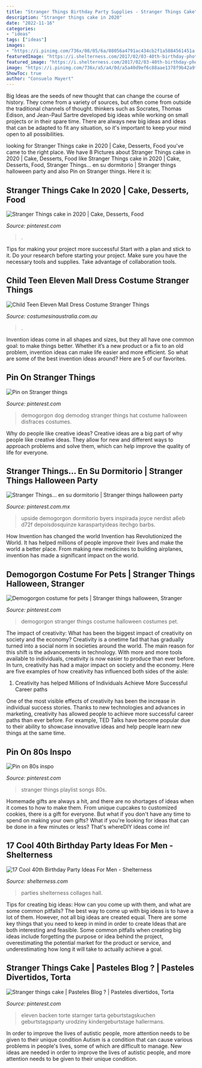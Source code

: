 ```yaml
---
title: "Stranger Things Birthday Party Supplies - Stranger Things Cake"
description: "Stranger things cake in 2020"
date: "2022-11-16"
categories:
- "ideas"
tags: ["ideas"]
images:
- "https://i.pinimg.com/736x/08/05/6a/08056a4791ac434cb2f1a5884561451a.jpg"
featuredImage: "https://i.shelterness.com/2017/02/03-40th-birthday-photo-collage-with-a-guitar.jpg"
featured_image: "https://i.shelterness.com/2017/02/03-40th-birthday-photo-collage-with-a-guitar.jpg"
image: "https://i.pinimg.com/736x/a5/a4/0d/a5a40d9ef6c88aae1378f9b42a9f53e6.jpg"
ShowToc: true
author: "Consuelo Mayert"
---
```



Big Ideas are the seeds of new thought that can change the course of history. They come from a variety of sources, but often come from outside the traditional channels of thought. thinkers such as Socrates, Thomas Edison, and Jean-Paul Sartre developed big ideas while working on small projects or in their spare time. There are always new big ideas and ideas that can be adapted to fit any situation, so it's important to keep your mind open to all possibilities.

	

		
looking for Stranger Things cake in 2020 | Cake, Desserts, Food you've came to the right place. We have 8 Pictures about Stranger Things cake in 2020 | Cake, Desserts, Food like Stranger Things cake in 2020 | Cake, Desserts, Food, Stranger Things... en su dormitorio | Stranger things halloween party and also Pin on Stranger things. Here it is:
		
    
## Stranger Things Cake In 2020 | Cake, Desserts, Food

<img loading=lazy src="https://i.pinimg.com/originals/0b/8a/48/0b8a48af283dcd72ae9572963077a043.jpg" onerror="this.onerror=null;this.src='https://tse2.mm.bing.net/th?id=OIP.FAEew9TCi0J2Wqe6O5BILQHaNL&amp;pid=15.1';" alt="Stranger Things cake in 2020 | Cake, Desserts, Food">

_Source: pinterest.com_

>. 

	

Tips for making your project more successful
Start with a plan and stick to it.
Do your research before starting your project.
Make sure you have the necessary tools and supplies.
Take advantage of collaboration tools.

    
## Child Teen Eleven Mall Dress Costume Stranger Things

<img loading=lazy src="https://www.costumesinaustralia.com.au/media/catalog/product/cache/1/image/9df78eab33525d08d6e5fb8d27136e95/c/l/cl701014_1.jpg" onerror="this.onerror=null;this.src='https://tse4.mm.bing.net/th?id=OIP.QabFcfMb2Kp3YEHwjo5HCgHaJ4&amp;pid=15.1';" alt="Child Teen Eleven Mall Dress Costume Stranger Things">

_Source: costumesinaustralia.com.au_

>. 

	

Invention ideas come in all shapes and sizes, but they all have one common goal: to make things better. Whether it’s a new product or a fix to an old problem, invention ideas can make life easier and more efficient. So what are some of the best invention ideas around? Here are 5 of our favorites.

    
## Pin On Stranger Things

<img loading=lazy src="https://i.pinimg.com/736x/a5/a4/0d/a5a40d9ef6c88aae1378f9b42a9f53e6.jpg" onerror="this.onerror=null;this.src='https://tse1.mm.bing.net/th?id=OIP.jyTCxcbcM1Gx0HZxNJbRBQHaHa&amp;pid=15.1';" alt="Pin on Stranger things">

_Source: pinterest.com_

>demogorgon dog demodog stranger things hat costume halloween disfraces costumes. 

	

Why do people like creative ideas?
Creative ideas are a big part of why people like creative ideas. They allow for new and different ways to approach problems and solve them, which can help improve the quality of life for everyone.

    
## Stranger Things... En Su Dormitorio | Stranger Things Halloween Party

<img loading=lazy src="https://i.pinimg.com/736x/08/05/6a/08056a4791ac434cb2f1a5884561451a.jpg" onerror="this.onerror=null;this.src='https://tse3.mm.bing.net/th?id=OIP.USyDgSwmiRksq5K1DsZucgHaJ3&amp;pid=15.1';" alt="Stranger Things... en su dormitorio | Stranger things halloween party">

_Source: pinterest.com.mx_

>upside demogorgon dormitorio byers inspirada joyce nerdist a6eb d72f depoisdosquinze karaspartyideas itechgo barbs. 

	

How Invention has changed the world
Invention has Revolutionized the World. It has helped millions of people improve their lives and make the world a better place. From making new medicines to building airplanes, invention has made a significant impact on the world.

    
## Demogorgon Costume For Pets | Stranger Things Halloween, Stranger

<img loading=lazy src="https://i.pinimg.com/736x/4b/c6/48/4bc648dc437377145f72e6c220103cfe.jpg" onerror="this.onerror=null;this.src='https://tse2.mm.bing.net/th?id=OIP.lHHnTdCINqAZVcJjWmwF4wHaHh&amp;pid=15.1';" alt="Demogorgon costume for pets | Stranger things halloween, Stranger">

_Source: pinterest.com_

>demogorgon stranger things costume halloween costumes pet. 

	

The impact of creativity: What has been the biggest impact of creativity on society and the economy?
Creativity is a onetime fad that has gradually turned into a social norm in societies around the world. The main reason for this shift is the advancements in technology. With more and more tools available to individuals, creativity is now easier to produce than ever before. In turn, creativity has had a major impact on society and the economy. Here are five examples of how creativity has influenced both sides of the aisle:
1) Creativity has helped Millions of Individuals Achieve More Successful Career paths

One of the most visible effects of creativity has been the increase in individual success stories. Thanks to new technologies and advances in marketing, creativity has allowed people to achieve more successful career paths than ever before. For example, TED Talks have become popular due to their ability to showcase innovative ideas and help people learn new things at the same time.

    
## Pin On 80s Inspo

<img loading=lazy src="https://i.pinimg.com/736x/48/18/71/481871852fcf232e67422aa58c887a1b--playlists.jpg" onerror="this.onerror=null;this.src='https://tse2.mm.bing.net/th?id=OIP.Kk36ABcn228T5Kme2qJmbQHaN4&amp;pid=15.1';" alt="Pin on 80s inspo">

_Source: pinterest.com_

>stranger things playlist songs 80s. 

	

Homemade gifts are always a hit, and there are no shortages of ideas when it comes to how to make them. From unique cupcakes to customized cookies, there is a gift for everyone. But what if you don't have any time to spend on making your own gifts? What if you're looking for ideas that can be done in a few minutes or less? That's whereDIY ideas come in!

    
## 17 Cool 40th Birthday Party Ideas For Men - Shelterness

<img loading=lazy src="https://i.shelterness.com/2017/02/03-40th-birthday-photo-collage-with-a-guitar.jpg" onerror="this.onerror=null;this.src='https://tse3.mm.bing.net/th?id=OIP.HF4zwLBf3cGvYmB6seX3aQHaKr&amp;pid=15.1';" alt="17 Cool 40th Birthday Party Ideas For Men - Shelterness">

_Source: shelterness.com_

>parties shelterness collages hall. 

	

Tips for creating big ideas: How can you come up with them, and what are some common pitfalls?
The best way to come up with big ideas is to have a lot of them. However, not all big ideas are created equal. There are some key things that you need to keep in mind in order to create Ideas that are both interesting and feasible. Some common pitfalls when creating big ideas include forgetting the purpose or idea behind the project, overestimating the potential market for the product or service, and underestimating how long it will take to actually achieve a goal.

    
## Stranger Things Cake | Pasteles Blog ? | Pasteles Divertidos, Torta

<img loading=lazy src="https://i.pinimg.com/736x/a8/cd/88/a8cd88e339deeedbede4863340f1d889.jpg" onerror="this.onerror=null;this.src='https://tse4.mm.bing.net/th?id=OIP.GlJDlccOwYSh624NPYIaBgHaJ3&amp;pid=15.1';" alt="Stranger things cake | Pasteles Blog ? | Pasteles divertidos, Torta">

_Source: pinterest.com_

>eleven backen torte starnger tarta geburtstagskuchen geburtstagsparty urodziny kindergeburtstage hallermans. 

	

In order to improve the lives of autistic people, more attention needs to be given to their unique condition
Autism is a condition that can cause various problems in people's lives, some of which are difficult to manage. New ideas are needed in order to improve the lives of autistic people, and more attention needs to be given to their unique condition.

